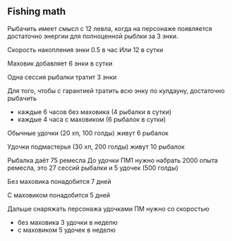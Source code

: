 Fishing math
---

Рыбачить имеет смысл с 12 левла, 
когда на персонаже появляется достаточно энергии для полноценной рыблки за 3 энки.

Скорость накопления энки 0.5 в час
Или 12 в сутки

Маховик добавляет 6 энки в сутки

Одна сессия рыбалки тратит 3 энки

Для того, чтобы с гарантией тратить всю энку по кулдауну, достаточно рыбачить
- каждые 6 часов без маховика (4 рыбалки в сутки)
- каждые 4 часа с маховиком (6 рыбалок в сутки)


Обычные удочки (20 хп, 100 голды) живут 6 рыбалок 

Удочки подмастерья (30 хп, 200 голды) живут 10 рыбалок


Рыбалка даёт 75 ремесла
До удочки ПМ1 нужно набрать 2000 опыта ремесла, это 27 сессий рыбалки и 5 удочек (500 голды)

Без маховика понадобится 7 дней

С маховиком понадобится 5 дней 


Дальше снаряжать персонажа удочками ПМ нужно со скоростью 
- без маховика 3 удочки в неделю
- с маховиком 5 удочек в неделю

